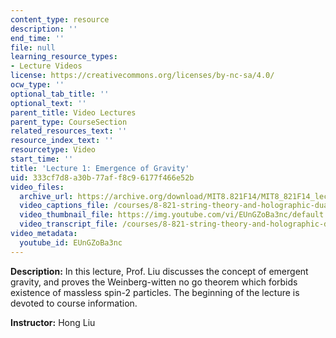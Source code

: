 ```yaml
---
content_type: resource
description: ''
end_time: ''
file: null
learning_resource_types:
- Lecture Videos
license: https://creativecommons.org/licenses/by-nc-sa/4.0/
ocw_type: ''
optional_tab_title: ''
optional_text: ''
parent_title: Video Lectures
parent_type: CourseSection
related_resources_text: ''
resource_index_text: ''
resourcetype: Video
start_time: ''
title: 'Lecture 1: Emergence of Gravity'
uid: 333cf7d8-a30b-77af-f8c9-6177f466e52b
video_files:
  archive_url: https://archive.org/download/MIT8.821F14/MIT8_821F14_lec01_300k.mp4
  video_captions_file: /courses/8-821-string-theory-and-holographic-duality-fall-2014/ac03e66ecadc53fe9c1f01f905e33ee5_EUnGZoBa3nc.vtt
  video_thumbnail_file: https://img.youtube.com/vi/EUnGZoBa3nc/default.jpg
  video_transcript_file: /courses/8-821-string-theory-and-holographic-duality-fall-2014/870de434790a8c418b05a6c22745d74a_EUnGZoBa3nc.pdf
video_metadata:
  youtube_id: EUnGZoBa3nc
---
```


**Description:** In this lecture, Prof. Liu discusses the concept of emergent gravity, and proves the Weinberg-witten no go theorem which forbids existence of massless spin-2 particles. The beginning of the lecture is devoted to course information.

**Instructor:** Hong Liu

